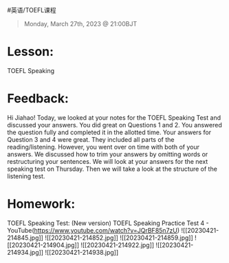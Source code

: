 #英语/TOEFL课程 
> Monday, March 27th, 2023 @ 21:00BJT

# Lesson: 
TOEFL Speaking
# Feedback: 
Hi Jiahao! Today, we looked at your notes for the TOEFL Speaking Test and discussed your answers. You did great on Questions 1 and 2. You answered the question fully and completed it in the allotted time. Your answers for Question 3 and 4 were great. They included all parts of the reading/listening. However, you went over on time with both of your answers. We discussed how to trim your answers by omitting words or restructuring your sentences. We will look at your answers for the next speaking test on Thursday. Then we will take a look at the structure of the listening test.
# Homework:
TOEFL Speaking Test: (New version) TOEFL Speaking Practice Test 4 - YouTube(https://www.youtube.com/watch?v=JQrBF85n7zU)
![[20230421-214845.jpg]]
![[20230421-214852.jpg]]
![[20230421-214859.jpg]]
![[20230421-214904.jpg]]
![[20230421-214922.jpg]]
![[20230421-214934.jpg]]
![[20230421-214938.jpg]]